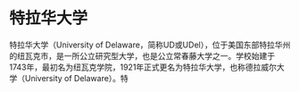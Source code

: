 # 特拉华大学

特拉华大学（University of Delaware，简称UD或UDel），位于美国东部特拉华州的纽瓦克市，是一所公立研究型大学，也是公立常春藤大学之一。学校始建于1743年，最初名为纽瓦克学院，1921年正式更名为特拉华大学，也称德拉威尔大学（University of Delaware）。特
